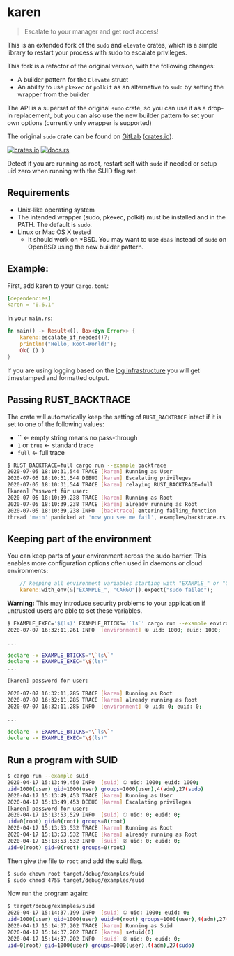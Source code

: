 # karen

> Escalate to your manager and get root access!

This is an extended fork of the `sudo` and `elevate` crates, which is a simple library to restart your process with sudo to escalate privileges.

This fork is a refactor of the original version, with the following changes:

- A builder pattern for the `Elevate` struct
- An ability to use `pkexec` or `polkit` as an alternative to `sudo` by setting the wrapper from the builder

The API is a superset of the original `sudo` crate, so you can use it as a drop-in replacement, but you can also use the new builder pattern to set your own options (currently only wrapper is supported)

The original `sudo` crate can be found on [GitLab](https://gitlab.com/dns2utf8/sudo.rs) ([crates.io](https://crates.io/crates/sudo)).

[![crates.io](https://img.shields.io/crates/v/karen?logo=rust)](https://crates.io/crates/sudo/)
[![docs.rs](https://docs.rs/karen/badge.svg)](https://docs.rs/karen)

Detect if you are running as root, restart self with `sudo` if needed or setup uid zero when running with the SUID flag set.

## Requirements

- Unix-like operating system
- The intended wrapper (sudo, pkexec, polkit) must be installed and in the PATH. The default is `sudo`.
- Linux or Mac OS X tested
  - It should work on \*BSD. You may want to use `doas` instead of `sudo` on OpenBSD using the new builder pattern.

## Example:

First, add karen to your `Cargo.toml`:

```yaml
[dependencies]
karen = "0.6.1"
```

In your `main.rs`:

```rust
fn main() -> Result<(), Box<dyn Error>> {
    karen::escalate_if_needed()?;
    println!("Hello, Root-World!");
    Ok( () )
}
```

If you are using logging based on the [log infrastructure](https://crates.io/crates/log) you will get timestamped and formatted output.

## Passing RUST_BACKTRACE

The crate will automatically keep the setting of `RUST_BACKTRACE` intact if it is set to one of the following values:

- `` <- empty string means no pass-through
- `1` or `true` <- standard trace
- `full` <- full trace

```bash
$ RUST_BACKTRACE=full cargo run --example backtrace
2020-07-05 18:10:31,544 TRACE [karen] Running as User
2020-07-05 18:10:31,544 DEBUG [karen] Escalating privileges
2020-07-05 18:10:31,544 TRACE [karen] relaying RUST_BACKTRACE=full
[karen] Passwort für user:
2020-07-05 18:10:39,238 TRACE [karen] Running as Root
2020-07-05 18:10:39,238 TRACE [karen] already running as Root
2020-07-05 18:10:39,238 INFO  [backtrace] entering failing_function
thread 'main' panicked at 'now you see me fail', examples/backtrace.rs:16:5
```

## Keeping part of the environment

You can keep parts of your environment across the sudo barrier.
This enables more configuration options often used in daemons or cloud environments:

```rust
    // keeping all environment variables starting with "EXAMPLE_" or "CARGO"
    karen::with_env(&["EXAMPLE_", "CARGO"]).expect("sudo failed");
```

**Warning:** This may introduce security problems to your application if untrusted users are able to set these variables.

```bash
$ EXAMPLE_EXEC='$(ls)' EXAMPLE_BTICKS='`ls`' cargo run --example environment
2020-07-07 16:32:11,261 INFO  [environment] ① uid: 1000; euid: 1000;

...

declare -x EXAMPLE_BTICKS="\`ls\`"
declare -x EXAMPLE_EXEC="\$(ls)"
...

[karen] password for user:

2020-07-07 16:32:11,285 TRACE [karen] Running as Root
2020-07-07 16:32:11,285 TRACE [karen] already running as Root
2020-07-07 16:32:11,285 INFO  [environment] ② uid: 0; euid: 0;

...

declare -x EXAMPLE_BTICKS="\`ls\`"
declare -x EXAMPLE_EXEC="\$(ls)"
```

## Run a program with SUID

```bash
$ cargo run --example suid
2020-04-17 15:13:49,450 INFO  [suid] ① uid: 1000; euid: 1000;
uid=1000(user) gid=1000(user) groups=1000(user),4(adm),27(sudo)
2020-04-17 15:13:49,453 TRACE [karen] Running as User
2020-04-17 15:13:49,453 DEBUG [karen] Escalating privileges
[karen] password for user:
2020-04-17 15:13:53,529 INFO  [suid] ① uid: 0; euid: 0;
uid=0(root) gid=0(root) groups=0(root)
2020-04-17 15:13:53,532 TRACE [karen] Running as Root
2020-04-17 15:13:53,532 TRACE [karen] already running as Root
2020-04-17 15:13:53,532 INFO  [suid] ② uid: 0; euid: 0;
uid=0(root) gid=0(root) groups=0(root)

```

Then give the file to `root` and add the suid flag.

```bash
$ sudo chown root target/debug/examples/suid
$ sudo chmod 4755 target/debug/examples/suid
```

Now run the program again:

```bash
$ target/debug/examples/suid
2020-04-17 15:14:37,199 INFO  [suid] ① uid: 1000; euid: 0;
uid=1000(user) gid=1000(user) euid=0(root) groups=1000(user),4(adm),27(sudo)
2020-04-17 15:14:37,202 TRACE [karen] Running as Suid
2020-04-17 15:14:37,202 TRACE [karen] setuid(0)
2020-04-17 15:14:37,202 INFO  [suid] ② uid: 0; euid: 0;
uid=0(root) gid=1000(user) groups=1000(user),4(adm),27(sudo)
```
